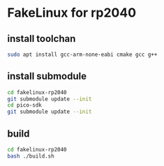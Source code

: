 # FakeLinux for rp2040

## install toolchan 
```bash
sudo apt install gcc-arm-none-eabi cmake gcc g++
```

## install submodule
```bash
cd fakelinux-rp2040
git submodule update --init
cd pico-sdk
git submodule update --init
```

## build

```bash
cd fakelinux-rp2040
bash ./build.sh
```
